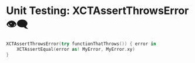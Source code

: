 # Unit Testing: XCTAssertThrowsError 👁️‍🗨️

```swift
XCTAssertThrowsError(try functionThatThrows()) { error in
	XCTAssertEqual(error as! MyError, MyError.xy)
}
```
